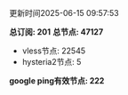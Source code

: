 更新时间2025-06-15 09:57:53

**总订阅: 201**
**总节点: 47127**
- vless节点: 22545
- hysteria2节点: 5

**google ping有效节点: 222**
